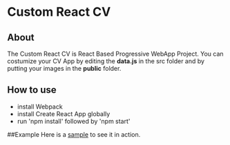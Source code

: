 # Custom React CV

## About
The Custom React CV is React Based Progressive WebApp Project. You can costumize your CV App by editing the __data.js__ in the src folder and by putting your images in the __public__ folder.

## How to use
* install Webpack
* install Create React App globally
* run 'npm install' followed by 'npm start'

##Example
Here is a [sample](https://edgeelement.github.io/custom-react-cv/build/index.html) to see it in action.